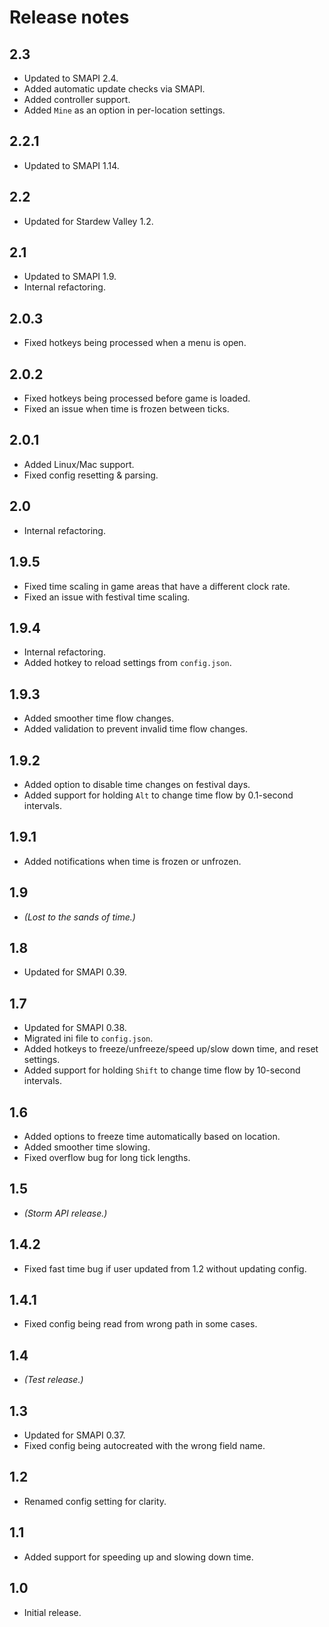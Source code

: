 # Release notes
## 2.3
* Updated to SMAPI 2.4.
* Added automatic update checks via SMAPI.
* Added controller support.
* Added `Mine` as an option in per-location settings.

## 2.2.1
* Updated to SMAPI 1.14.

## 2.2
* Updated for Stardew Valley 1.2.

## 2.1
* Updated to SMAPI 1.9.
* Internal refactoring.

## 2.0.3
* Fixed hotkeys being processed when a menu is open.

## 2.0.2
* Fixed hotkeys being processed before game is loaded.
* Fixed an issue when time is frozen between ticks.

## 2.0.1
* Added Linux/Mac support.
* Fixed config resetting & parsing.

## 2.0
* Internal refactoring.

## 1.9.5
* Fixed time scaling in game areas that have a different clock rate.
* Fixed an issue with festival time scaling.

## 1.9.4
* Internal refactoring.
* Added hotkey to reload settings from `config.json`.

## 1.9.3
* Added smoother time flow changes.
* Added validation to prevent invalid time flow changes.

## 1.9.2
* Added option to disable time changes on festival days.
* Added support for holding `Alt` to change time flow by 0.1-second intervals.

## 1.9.1
* Added notifications when time is frozen or unfrozen.

## 1.9
* _(Lost to the sands of time.)_

## 1.8
* Updated for SMAPI 0.39.

## 1.7
* Updated for SMAPI 0.38.
* Migrated ini file to `config.json`.
* Added hotkeys to freeze/unfreeze/speed up/slow down time, and reset settings.
* Added support for holding `Shift` to change time flow by 10-second intervals.

## 1.6
* Added options to freeze time automatically based on location.
* Added smoother time slowing.
* Fixed overflow bug for long tick lengths.

## 1.5
* _(Storm API release.)_

## 1.4.2
* Fixed fast time bug if user updated from 1.2 without updating config.

## 1.4.1
* Fixed config being read from wrong path in some cases.

## 1.4
* _(Test release.)_

## 1.3
* Updated for SMAPI 0.37.
* Fixed config being autocreated with the wrong field name.

## 1.2
* Renamed config setting for clarity.

## 1.1
* Added support for speeding up and slowing down time.

## 1.0
* Initial release.
